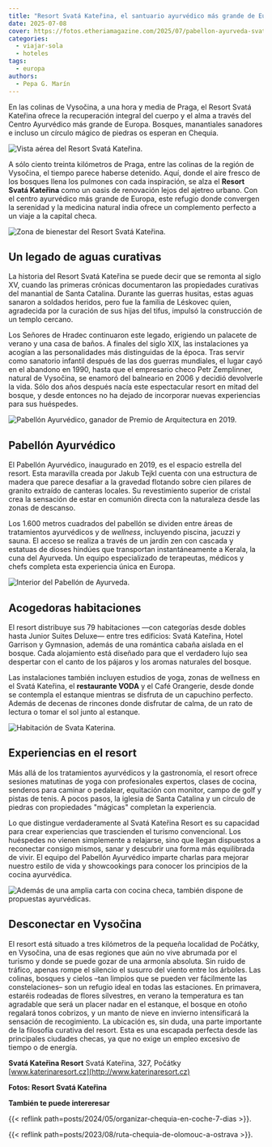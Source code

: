 ```yaml
---
title: "Resort Svatá Kateřina, el santuario ayurvédico más grande de Europa"
date: 2025-07-08
cover: https://fotos.etheriamagazine.com/2025/07/pabellon-ayurveda-svata-katerina.jpg
categories: 
  - viajar-sola
  - hoteles
tags: 
  - europa
authors: 
  - Pepa G. Marín
---
```


En las colinas de Vysočina, a una hora y media de Praga, el Resort Svatá Kateřina ofrece 
la recuperación integral del cuerpo y el alma a través del Centro Ayurvédico más grande 
de Europa. Bosques, manantiales sanadores e incluso un círculo mágico de piedras os 
esperan en Chequia. 

![Vista aérea del Resort Svatá Kateřina.](https://fotos.etheriamagazine.com/2025/07/vista-aerea-svata-katerina.jpg "Vista aérea del Resort Svatá Kateřina.")

A sólo ciento treinta kilómetros de Praga, entre las colinas de la región de Vysočina, 
el tiempo parece haberse detenido. Aquí, donde el aire fresco de los bosques llena los 
pulmones con cada inspiración, se alza el **Resort Svatá Kateřina** como un oasis de 
renovación lejos del ajetreo urbano. Con el centro ayurvédico más grande de Europa, este 
refugio donde convergen la serenidad y la medicina natural india ofrece un complemento 
perfecto a un viaje a la capital checa. 

![Zona de bienestar del Resort Svatá Kateřina.](https://fotos.etheriamagazine.com/2025/07/zona-wellness-svata-katerina.jpg "Zona de bienestar del Resort Svatá Kateřina.")

## Un legado de aguas curativas

La historia del Resort Svatá Kateřina se puede decir que se remonta al siglo XV, cuando 
las primeras crónicas documentaron las propiedades curativas del manantial de Santa 
Catalina. Durante las guerras husitas, estas aguas sanaron a soldados heridos, pero fue 
la familia de Léskovec quien, agradecida por la curación de sus hijas del tifus, impulsó 
la construcción de un templo cercano. 

Los Señores de Hradec continuaron este legado, erigiendo un palacete de verano y una 
casa de baños. A finales del siglo XIX, las instalaciones ya acogían a las 
personalidades más distinguidas de la época. Tras servir como sanatorio infantil después 
de las dos guerras mundiales, el lugar cayó en el abandono en 1990, hasta que el 
empresario checo Petr Zemplinner, natural de Vysočina, se enamoró del balneario en 2006 
y decidió devolverle la vida. Sólo dos años después nacía este espectacular resort en 
mitad del bosque, y desde entonces no ha dejado de incorporar nuevas experiencias para 
sus huéspedes. 

![Pabellón Ayurvédico, ganador de Premio de Arquitectura en 2019.](https://fotos.etheriamagazine.com/2025/07/pabellon-ayurveda-svata-katerina.jpg 'Pabellón Ayurvédico, ganador del "Building Awards 2019".')

## Pabellón Ayurvédico

El Pabellón Ayurvédico, inaugurado en 2019, es el espacio estrella del resort. Esta 
maravilla creada por Jakub Tejkl cuenta con una estructura de madera que parece desafiar 
a la gravedad flotando sobre cien pilares de granito extraído de canteras locales. Su 
revestimiento superior de cristal crea la sensación de estar en comunión directa con la 
naturaleza desde las zonas de descanso. 

Los 1.600 metros cuadrados del pabellón se dividen entre áreas de tratamientos 
ayurvédicos y de _wellness_, incluyendo piscina, jacuzzi y sauna. El acceso se realiza a 
través de un jardín zen con cascada y estatuas de dioses hindúes que transportan 
instantáneamente a Kerala, la cuna del Ayurveda. Un equipo especializado de terapeutas, 
médicos y chefs completa esta experiencia única en Europa. 

![Interior del Pabellón de Ayurveda.](https://fotos.etheriamagazine.com/2025/07/resort-svata-katerina-ayurveda.jpg "Interior del Pabellón de Ayurveda.")

## Acogedoras habitaciones

El resort distribuye sus 79 habitaciones —con categorías desde dobles hasta Junior 
Suites Deluxe— entre tres edificios: Svatá Kateřina, Hotel Garrison y Gymnasion, además 
de una romántica cabaña aislada en el bosque. Cada alojamiento está diseñado para que el 
verdadero lujo sea despertar con el canto de los pájaros y los aromas naturales del 
bosque. 

Las instalaciones también incluyen estudios de yoga, zonas de wellness en el Svatá 
Kateřina, el **restaurante VODA** y el Café Orangerie, desde donde se contempla el 
estanque mientras se disfruta de un capuchino perfecto. Además de decenas de rincones 
donde disfrutar de calma, de un rato de lectura o tomar el sol junto al estanque. 

![Habitación de Svata Katerina.](https://fotos.etheriamagazine.com/2025/07/habitacion-svata-katerina.jpg "Habitación del resort.")

## Experiencias en el resort

Más allá de los tratamientos ayurvédicos y la gastronomía, el resort ofrece sesiones 
matutinas de yoga con profesionales expertos, clases de cocina, senderos para caminar o 
pedalear, equitación con monitor, campo de golf y pistas de tenis. A pocos pasos, la 
iglesia de Santa Catalina y un círculo de piedras con propiedades "mágicas" completan la 
experiencia. 

Lo que distingue verdaderamente al Svatá Kateřina Resort es su capacidad para crear 
experiencias que trascienden el turismo convencional. Los huéspedes no vienen 
simplemente a relajarse, sino que llegan dispuestos a reconectar consigo mismos, sanar y 
descubrir una forma más equilibrada de vivir. El equipo del Pabellón Ayurvédico imparte 
charlas para mejorar nuestro estilo de vida y showcookings para conocer los principios 
de la cocina ayurvédica. 

![Además de una amplia carta con cocina checa, también dispone de propuestas ayurvédicas.](https://fotos.etheriamagazine.com/2025/07/gastronomia-svata-katerina-1.jpg "Además de una amplia carta con cocina checa, también dispone de propuestas ayurvédicas.")

## Desconectar en Vysočina

El resort está situado a tres kilómetros de la pequeña localidad de Počátky, en 
Vysočina, una de esas regiones que aún no vive abrumada por el turismo y donde se puede 
gozar de una armonía absoluta. Sin ruido de tráfico, apenas rompe el silencio el susurro 
del viento entre los árboles. Las colinas, bosques y cielos –tan limpios que se pueden 
ver fácilmente las constelaciones– son un refugio ideal en todas las estaciones. En 
primavera, estaréis rodeadas de flores silvestres, en verano la temperatura es tan 
agradable que será un placer nadar en el estanque, el bosque en otoño regalará tonos 
cobrizos, y un manto de nieve en invierno intensificará la sensación de recogimiento. La 
ubicación es, sin duda, una parte importante de la filosofía curativa del resort. Esta 
es una escapada perfecta desde las principales ciudades checas, ya que no exige un 
empleo excesivo de tiempo o de energía. 

**Svatá Kateřina Resort** Svatá Kateřina, 327, Počátky 
[www.katerinaresort.cz](http://www.katerinaresort.cz) 

**Fotos: Resort Svatá Kateřina** 

**También te puede intereresar** 

{{< reflink path=posts/2024/05/organizar-chequia-en-coche-7-dias >}}. 

{{< reflink path=posts/2023/08/ruta-chequia-de-olomouc-a-ostrava >}}.
